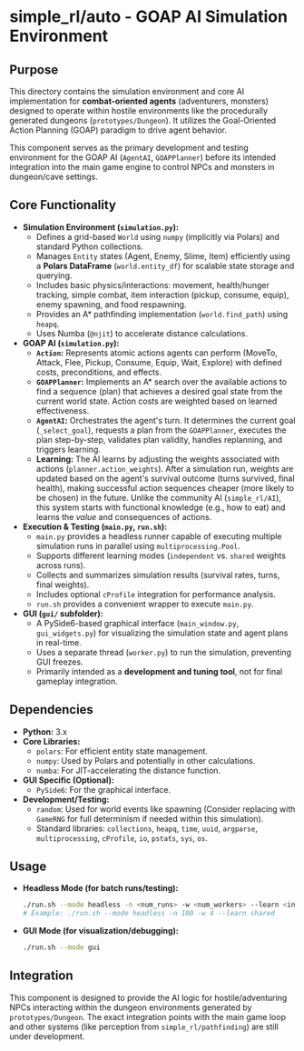 # simple_rl/auto - GOAP AI Simulation Environment

## Purpose

This directory contains the simulation environment and core AI implementation for **combat-oriented agents** (adventurers, monsters) designed to operate within hostile environments like the procedurally generated dungeons (`prototypes/Dungeon`). It utilizes the Goal-Oriented Action Planning (GOAP) paradigm to drive agent behavior.

This component serves as the primary development and testing environment for the GOAP AI (`AgentAI`, `GOAPPlanner`) before its intended integration into the main game engine to control NPCs and monsters in dungeon/cave settings.

## Core Functionality

* **Simulation Environment (`simulation.py`):**
    * Defines a grid-based `World` using `numpy` (implicitly via Polars) and standard Python collections.
    * Manages `Entity` states (Agent, Enemy, Slime, Item) efficiently using a **Polars DataFrame** (`world.entity_df`) for scalable state storage and querying.
    * Includes basic physics/interactions: movement, health/hunger tracking, simple combat, item interaction (pickup, consume, equip), enemy spawning, and food respawning.
    * Provides an A\* pathfinding implementation (`world.find_path`) using `heapq`.
    * Uses Numba (`@njit`) to accelerate distance calculations.
* **GOAP AI (`simulation.py`):**
    * **`Action`:** Represents atomic actions agents can perform (MoveTo, Attack, Flee, Pickup, Consume, Equip, Wait, Explore) with defined costs, preconditions, and effects.
    * **`GOAPPlanner`:** Implements an A\* search over the available actions to find a sequence (plan) that achieves a desired goal state from the current world state. Action costs are weighted based on learned effectiveness.
    * **`AgentAI`:** Orchestrates the agent's turn. It determines the current goal (`_select_goal`), requests a plan from the `GOAPPlanner`, executes the plan step-by-step, validates plan validity, handles replanning, and triggers learning.
    * **Learning:** The AI learns by adjusting the weights associated with actions (`planner.action_weights`). After a simulation run, weights are updated based on the agent's survival outcome (turns survived, final health), making successful action sequences cheaper (more likely to be chosen) in the future. Unlike the community AI (`simple_rl/AI`), this system starts with functional knowledge (e.g., how to eat) and learns the *value* and consequences of actions.
* **Execution & Testing (`main.py`, `run.sh`):**
    * `main.py` provides a headless runner capable of executing multiple simulation runs in parallel using `multiprocessing.Pool`.
    * Supports different learning modes (`independent` vs. `shared` weights across runs).
    * Collects and summarizes simulation results (survival rates, turns, final weights).
    * Includes optional `cProfile` integration for performance analysis.
    * `run.sh` provides a convenient wrapper to execute `main.py`.
* **GUI (`gui/` subfolder):**
    * A PySide6-based graphical interface (`main_window.py`, `gui_widgets.py`) for visualizing the simulation state and agent plans in real-time.
    * Uses a separate thread (`worker.py`) to run the simulation, preventing GUI freezes.
    * Primarily intended as a **development and tuning tool**, not for final gameplay integration.

## Dependencies

* **Python:** 3.x
* **Core Libraries:**
    * `polars`: For efficient entity state management.
    * `numpy`: Used by Polars and potentially in other calculations.
    * `numba`: For JIT-accelerating the distance function.
* **GUI Specific (Optional):**
    * `PySide6`: For the graphical interface.
* **Development/Testing:**
    * `random`: Used for world events like spawning (Consider replacing with `GameRNG` for full determinism if needed within this simulation).
    * Standard libraries: `collections`, `heapq`, `time`, `uuid`, `argparse`, `multiprocessing`, `cProfile`, `io`, `pstats`, `sys`, `os`.

## Usage

* **Headless Mode (for batch runs/testing):**
    ```bash
    ./run.sh --mode headless -n <num_runs> -w <num_workers> --learn <independent|shared>
    # Example: ./run.sh --mode headless -n 100 -w 4 --learn shared
    ```
* **GUI Mode (for visualization/debugging):**
    ```bash
    ./run.sh --mode gui
    ```

## Integration

This component is designed to provide the AI logic for hostile/adventuring NPCs interacting within the dungeon environments generated by `prototypes/Dungeon`. The exact integration points with the main game loop and other systems (like perception from `simple_rl/pathfinding`) are still under development.
